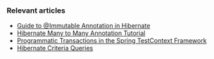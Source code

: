 ### Relevant articles

- [Guide to @Immutable Annotation in Hibernate](http://www.baeldung.com/hibernate-immutable)
- [Hibernate Many to Many Annotation Tutorial](http://www.baeldung.com/hibernate-many-to-many)
- [Programmatic Transactions in the Spring TestContext Framework](http://www.baeldung.com/spring-test-programmatic-transactions)
- [Hibernate Criteria Queries](http://www.baeldung.com/hibernate-criteria-queries)
